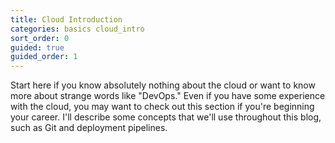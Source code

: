 ```yaml
---
title: Cloud Introduction
categories: basics cloud_intro
sort_order: 0
guided: true
guided_order: 1
---
```

Start here if you know absolutely nothing about the cloud or want to know more about strange words like "DevOps."<!--more--> Even if you have some experience with the cloud, you may want to check out this section if you're beginning your career. I'll describe some concepts that we'll use throughout this blog, such as Git and deployment pipelines.